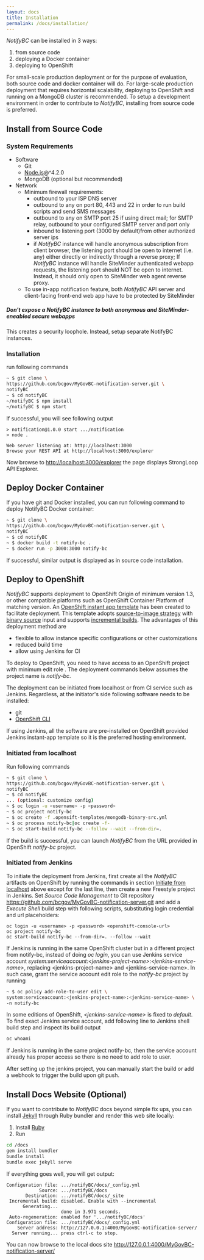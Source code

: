 ```yaml
---
layout: docs
title: Installation
permalink: /docs/installation/
---
```


*NotifyBC* can be installed in 3 ways:

  1. from source code
  2. deploying a Docker container
  3. deploying to OpenShift

For small-scale production deployment or for the purpose of evaluation, both source code and docker container will do. For large-scale production deployment that requires horizontal scalability, deploying to OpenShift and running on a MongoDB cluster is recommended. To setup a development environment in order to contribute to *NotifyBC*, installing from source code is preferred.

## Install from Source Code

### System Requirements
* Software
  * Git
  * [Node.js](https://nodejs.org)@^4.2.0
  * MongoDB (optional but recommended)
* Network
  * Minimum firewall requirements:
    * outbound to your ISP DNS server
    * outbound to any on port 80, 443 and 22 in order to run build scripts and send SMS messages
    * outbound to any on SMTP port 25 if using direct mail; for SMTP relay, outbound to your configured SMTP server and port only
    * inbound to listening port (3000 by default)from other authorized server ips
    * if *NotifyBC* instance will handle anonymous subscription from client browser, the listening port should be open to internet (i.e. any) either directly or indirectly through a reverse proxy; If *NotifyBC* instance will handle SiteMinder authenticated webapp requests, the listening port should NOT be open to internet. Instead, it should only open to SiteMinder web agent reverse proxy.
  * To use in-app notification feature, both *NotifyBC* API server and client-facing front-end web app have to be protected by SiteMinder
<div class="note warning">
  <h5>Don't expose a NotifyBC instance to both anonymous and SiteMinder-eneabled secure webapps</h5>
  <p>This creates a security loophole. Instead, setup separate NotifyBC instances.</p>
</div>

### Installation
run following commands

```sh
~ $ git clone \
https://github.com/bcgov/MyGovBC-notification-server.git \
notifyBC
~ $ cd notifyBC
~/notifyBC $ npm install
~/notifyBC $ npm start
```

If successful, you will see following output

```
> notification@1.0.0 start .../notification
> node .

Web server listening at: http://localhost:3000
Browse your REST API at http://localhost:3000/explorer
```

Now browse to <a href="http://localhost:3000/explorer" target="_blank">http://localhost:3000/explorer</a> the page displays StrongLoop API Explorer.

## Deploy Docker Container
If you have git and Docker installed, you can run following command to deploy NotifyBC Docker container:

```sh
~ $ git clone \
https://github.com/bcgov/MyGovBC-notification-server.git \
notifyBC
~ $ cd notifyBC
~ $ docker build -t notify-bc .
~ $ docker run -p 3000:3000 notify-bc
```

If successful, similar output is displayed as in source code installation.

## Deploy to OpenShift
*NotifyBC* supports deployment to OpenShift Origin of minimum version 1.3, or other compatible platforms such as OpenShift Container Platform of matching version. An [OpenShift instant app template](https://github.com/bcgov/MyGovBC-notification-server/blob/master/.opensift-templates/mongodb-binary-src.yml) has been created to facilitate deployment. This template adopts [source-to-image strategy](https://docs.openshift.org/latest/dev_guide/builds.html#using-secrets-s2i-strategy) with [binary source](https://docs.openshift.org/latest/dev_guide/builds.html#binary-source) input and supports [incremental builds](https://docs.openshift.org/latest/dev_guide/builds.html#incremental-builds). The advantages of this deployment method are

  * flexible to allow instance specific configurations or other customizations
  * reduced build time
  * allow using Jenkins for CI

To deploy to OpenShift, you need to have access to an OpenShift project with minimum edit role . The deployment commands below assumes the project name is *notify-bc*.

The deployment can be initiated from localhost or from CI service such as Jenkins. Regardless, at the initiator's side following software needs to be installed:

  * git
  * [OpenShift CLI](https://docs.openshift.org/latest/cli_reference/index.html)

If using Jenkins, all the software are pre-installed on OpenShift provided Jenkins instant-app template so it is the preferred hosting environment.

### Initiated from localhost
Run following commands

```sh
~ $ git clone \
https://github.com/bcgov/MyGovBC-notification-server.git \
notifyBC
~ $ cd notifyBC
... (optional: customize config)
~ $ oc login -u <username> -p <password>
~ $ oc project notify-bc
~ $ oc create -f .opensift-templates/mongodb-binary-src.yml
~ $ oc process notify-bc|oc create -f-
~ $ oc start-build notify-bc --follow --wait --from-dir=.
```

If the build is successful, you can launch *NotifyBC* from the URL provided in OpenShift *notify-bc* project.

### Initiated from Jenkins

To initiate the deployment from Jenkins, first create all the *NotifyBC* artifacts on OpenShift by running the commands in section [Initiate from localhost](#initiate-from-localhost) above except for the last line, then create a new Freestyle project in Jenkins. Set *Source Code Management* to Git repository https://github.com/bcgov/MyGovBC-notification-server.git and add a *Execute Shell* build step with following scripts, substituting login credential and url placeholders:

```
oc login -u <username> -p <password> <openshift-console-url>
oc project notify-bc
oc start-build notify-bc --from-dir=. --follow --wait
```

If Jenkins is running in the same OpenShift cluster but in a different project from notify-bc, instead of doing *oc login*, you can use Jenkins service account *system:serviceaccount:\<jenkins-project-name\>:\<jenkins-service-name\>*, replacing \<jenkins-project-name\> and \<jenkins-service-name\>. In such case, grant the service account edit role to the *notify-bc* project by running

```sh
~ $ oc policy add-role-to-user edit \
system:serviceaccount:<jenkins-project-name>:<jenkins-service-name> \
-n notify-bc
```

In some editions of OpenShift, *\<jenkins-service-name\>* is fixed to *default*. To find exact Jenkins service account, add following line to Jenkins shell build step and inspect its build output

```sh
oc whoami
```

If Jenkins is running in the same project notify-bc, then the service account already has proper access so there is no need to add role to user.

After setting up the jenkins project, you can manually start the build or add a webhook to trigger the build upon git push.

## Install Docs Website (Optional)
If you want to contribute to *NotifyBC* docs beyond simple fix ups, you can install [Jekyll](https://jekyllrb.com/) through Ruby bundler and render this web site locally:

1. Install [Ruby](https://www.ruby-lang.org/en/documentation/installation/)
2. Run

```sh
cd /docs
gem install bundler
bundle install
bundle exec jekyll serve
```

If everything goes well, you will get output:

```
Configuration file: .../notifyBC/docs/_config.yml
            Source: .../notifyBC/docs
       Destination: .../notifyBC/docs/_site
 Incremental build: disabled. Enable with --incremental
      Generating...
                    done in 3.971 seconds.
 Auto-regeneration: enabled for '.../notifyBC/docs'
Configuration file: .../notifyBC/docs/_config.yml
    Server address: http://127.0.0.1:4000/MyGovBC-notification-server/
  Server running... press ctrl-c to stop.
```

You can now browse to the local docs site <a href="http://127.0.0.1:4000/MyGovBC-notification-server/" target="_blank">http://127.0.0.1:4000/MyGovBC-notification-server/</a>
